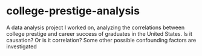 # college-prestige-analysis
A data analysis project I worked on, analyzing the correlations between college prestige and career success of graduates in the United States. Is it causation? Or is it correlation? Some other possible confounding factors are investigated
